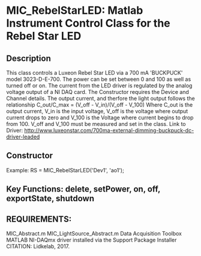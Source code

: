 # MIC_RebelStarLED: Matlab Instrument Control Class for the Rebel Star LED
## Description
This class controls a Luxeon Rebel Star LED via a 700 mA 'BUCKPUCK'
model 3023-D-E-700.  The power can be set between 0 and 100 as well as
turned off or on.
The current from the LED driver is regulated by the analog voltage output
of a NI DAQ card. The Constructor requires the Device and Channel details.
The output current, and therfore the light output follows the
relationship
C_out/C_max = (V_off - V_in)/(V_off - V_100)
Where C_out is the output current, V_in is the input voltage,
V_off is the voltage where output current drops to zero and V_100 is the
Voltage where current begins to drop from 100. V_off and V_100 must be
measured and set in the class.
Link to Driver:
http://www.luxeonstar.com/700ma-external-dimming-buckpuck-dc-driver-leaded
## Constructor
Example: RS = MIC_RebelStarLED('Dev1', 'ao1');
## Key Functions: delete, setPower, on, off, exportState, shutdown
## REQUIREMENTS:
MIC_Abstract.m
MIC_LightSource_Abstract.m
Data Acquisition Toolbox
MATLAB NI-DAQmx driver installed via the Support Package Installer
CITATION: Lidkelab, 2017.

